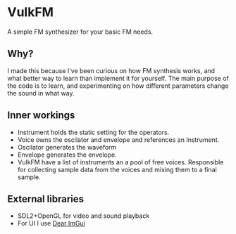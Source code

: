  # VulkFM 

A simple FM synthesizer for your basic FM needs.


## Why?

I made this because I've been curious on how FM synthesis works, and what better way to learn than implement it for yourself. The 
main purpose of the code is to learn, and experimenting on how different parameters change the sound in what way.


## Inner workings

 * Instrument holds the static setting for the operators.
 * Voice owns the oscilator and envelope and references an Instrument.
 * Oscilator generates the waveform
 * Envelope generates the envelope.
 * VulkFM have a list of instruments an a pool of free voices. Responsible for collecting 
   sample data from the voices and mixing them to a final sample.


## External libraries

 * SDL2+OpenGL for video and sound playback
 * For UI I use [Dear ImGui](https://github.com/ocornut/imgui)

